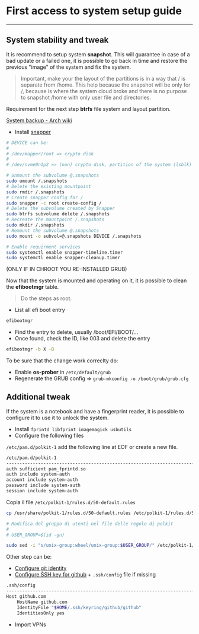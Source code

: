 # First access to system setup guide
---
## System stability and tweak
It is recommend to setup system **snapshot**. This will guarantee in case of a bad update or a failed one, it is possible to go back in time and restore the previous "image" of the system and fix the system.

> Important, make your the layout of the partitions is in a way that / is separate from /home. This help because the snapshot will be only for /, because is where the system cloud broke and there is no purpose to snapshot /home with only user file and directories.

Requirement for the next step **btrfs** file system and layout partition.

[System backup - Arch wiki](https://wiki.archlinux.org/title/System_backup)

- Install [snapper](https://wiki.archlinux.org/title/Snapper)

``` bash
# DEVICE can be:
# 
# /dev/mapper/root => crypto disk
# 
# /dev/nvme0n1p2 => (non) crypto disk, partition of the system (lsblk)

# Unmount the subvolume @.snapshots
sudo umount /.snapshots
# Delete the existing mountpoint
sudo rmdir /.snapshots
# Create snapper config for /
sudo snapper -c root create-config /
# Delete the subvolume created by Snapper
sudo btrfs subvolume delete /.snapshots
# Recreate the mountpoint /.snapshots
sudo mkdir /.snapshots
# Remount the subvolume @.snapshots
sudo mount -o subvol=@.snapshots DEVICE /.snapshots

# Enable requirment services
sudo systemctl enable snapper-timeline.timer
sudo systemctl enable snapper-cleanup.timer
```


(ONLY IF IN CHROOT YOU RE-INSTALLED GRUB)

Now that the system is mounted and operating on it, it is possible to clean the **efibootmgr** table.

> Do the steps as root.


- List all efi boot entry
``` bash
efibootmgr
```
- Find the entry to delete, usually /boot/EFI/BOOT/...
- Once found, check the ID, like 003 and delete the entry
``` bash
efibootmgr -b X -B
```

To be sure that the change work correclty do:
- Enable **os-prober** in `/etc/default/grub`
- Regenerate the GRUB config => `grub-mkconfig -o /boot/grub/grub.cfg`

## Additional tweak
If the system is a notebook and have a fingerprint reader, it is possible to configure it to use it to unlock the system.

- Install `fprintd libfprint imagemagick usbutils`
- Configure the following files

`/etc/pam.d/polkit-1` add the following line at EOF or create a new file.

``` bash
/etc/pam.d/polkit-1
---------------------------------------------------------------------------------
auth sufficient pam_fprintd.so
auth include system-auth
account include system-auth
password include system-auth
session include system-auth
```

Copia il file `/etc/polkit-1/rules.d/50-default.rules`

``` bash
cp /usr/share/polkit-1/rules.d/50-default.rules /etc/polkit-1/rules.d/50-default.rules

# Modifica del gruppo di utenti nel file delle regole di polkit
# 
# USER_GROUP=$(id -gn)

sudo sed -i "s/unix-group:wheel/unix-group:$USER_GROUP/" /etc/polkit-1/rules.d/50-default.rules
```

Other step can be:
- [Configure git identity](https://stackoverflow.com/questions/6116548/how-to-tell-git-to-use-the-correct-identity-name-and-email-for-a-given-project)
- [Configure SSH key for github](https://docs.github.com/en/authentication/connecting-to-github-with-ssh/generating-a-new-ssh-key-and-adding-it-to-the-ssh-agent) + `.ssh/config` file if missing

``` bash
.ssh/config
---------------------------------------------------------------------------------
Host github.com
    HostName github.com
	IdentityFile "$HOME/.ssh/keyring/github/github"
	IdentitiesOnly yes
```

- Import VPNs